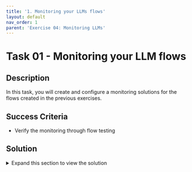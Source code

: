 ```yaml
---
title: '1. Monitoring your LLMs flows'
layout: default
nav_order: 1
parent: 'Exercise 04: Monitoring LLMs'
---
```


# Task 01 - Monitoring your LLM flows

## Description

In this task, you will create and configure a monitoring solutions for the flows created in the previous exercises.

## Success Criteria

* Verify the monitoring through flow testing

## Solution

<details markdown="block">
<summary>Expand this section to view the solution</summary>

##### 1) Monitoring your LLMs flow

Modify the output node of the workflow to incorporate the required information for computing the metrics that need monitoring, as outlined in the [User Experience](https://learn.microsoft.com/en-us/azure/ai-studio/how-to/monitor-quality-safety#user-experience) section of the Monitor Quality and Safety of Deployed Applications documentation. Be sure to activate monitoring by selecting the "Enable" button within the Model Monitoring section when deploying the workflow. Then test the flows and see how the monitoring reacts and what information you can gather from that monitoring.

</details>
